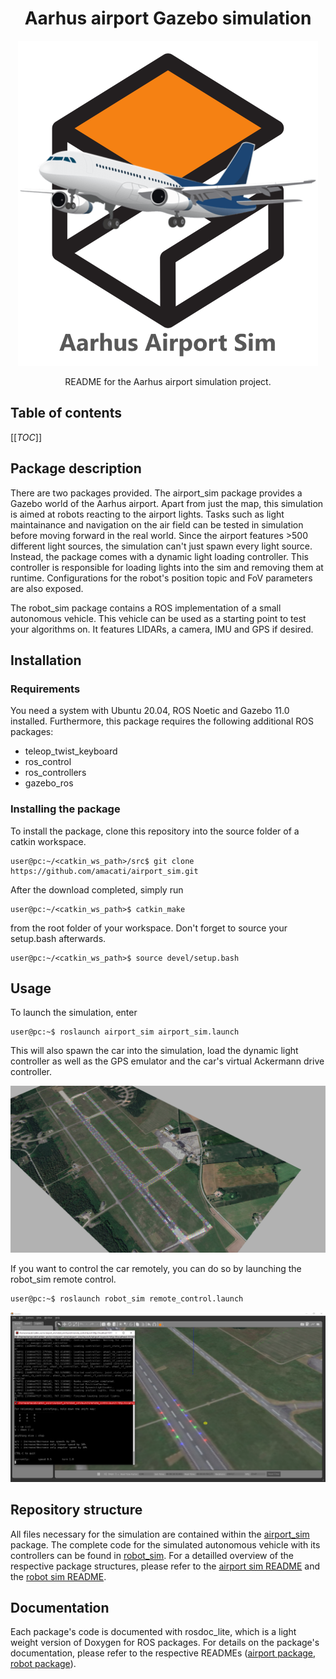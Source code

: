 <div align="center">

# Aarhus airport Gazebo simulation

![Aarhus logo](/media/logo_small.png "Aarhus airport sim logo")



README for the Aarhus airport simulation project. 
</div>

## Table of contents

[[_TOC_]]

## Package description

There are two packages provided. The airport_sim package provides a Gazebo world of the Aarhus airport. Apart from just the map, this simulation is aimed at robots reacting to the airport lights. Tasks such as light maintainance and navigation on the air field can be tested in simulation before moving forward in the real world. Since the airport features >500 different light sources, the simulation can't just spawn every light source. Instead, the package comes with a dynamic light loading controller. This controller is responsible for loading lights into the sim and removing them at runtime. Configurations for the robot's position topic and FoV parameters are also exposed.

The robot_sim package contains a ROS implementation of a small autonomous vehicle. This vehicle can be used as a starting point to test your algorithms on. It features LIDARs, a camera, IMU and GPS if desired.

## Installation

### Requirements

You need a system with Ubuntu 20.04, ROS Noetic and Gazebo 11.0 installed. Furthermore, this package requires the following additional ROS packages:
- teleop_twist_keyboard
- ros_control
- ros_controllers
- gazebo_ros

### Installing the package
To install the package, clone this repository into the source folder of a catkin workspace. 
```console
user@pc:~/<catkin_ws_path>/src$ git clone https://github.com/amacati/airport_sim.git
```

After the download completed, simply run 
```console
user@pc:~/<catkin_ws_path>$ catkin_make
```
from the root folder of your workspace. Don't forget to source your setup.bash afterwards.
```console
user@pc:~/<catkin_ws_path>$ source devel/setup.bash
```

## Usage

To launch the simulation, enter
```console
user@pc:~$ roslaunch airport_sim airport_sim.launch
```
This will also spawn the car into the simulation, load the dynamic light controller as well as the GPS emulator and the car's virtual Ackermann drive controller. 

<div align="center">

![Airport with all lights enabled](/media/airport_full.png "Airport with all lights enabled")
</div>

If you want to control the car remotely, you can do so by launching the robot_sim remote control.
```console
user@pc:~$ roslaunch robot_sim remote_control.launch
```
<div align="center">

![Dynamic light loading and remote control](/media/airport_dynamic.png "Dynamic light loading and remote control")
</div>

## Repository structure

All files necessary for the simulation are contained within the [airport_sim](/airport_sim) package. The complete code for the simulated autonomous vehicle with its controllers can be found in [robot_sim](/robot_sim). For a detailled overview of the respective package structures, please refer to the [airport sim README](/airport_sim/README.md) and the [robot sim README](/robot_sim/README.md).

## Documentation

Each package's code is documented with rosdoc_lite, which is a light weight version of Doxygen for ROS packages. For details on the package's documentation, please refer to the respective READMEs ([airport package](/airport_sim/README.md), [robot package](/robot_sim/README.md)).